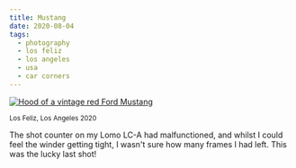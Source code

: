 ```yaml
---
title: Mustang
date: 2020-08-04
tags:
  - photography
  - los feliz
  - los angeles
  - usa
  - car corners
---
```


<a href="https://www.flickr.com/photos/domchristie/50187927333/in/dateposted/"><img src="https://live.staticflickr.com/65535/50187927333_12dc192ab6.jpg" alt="Hood of a vintage red Ford Mustang"></a>
<p class="caption"><small>Los Feliz, Los Angeles 2020</small></p>

The shot counter on my Lomo LC-A had malfunctioned, and whilst I could feel the winder getting tight, I wasn't sure how many frames I had left. This was the lucky last shot!
